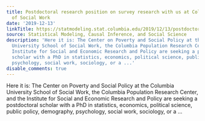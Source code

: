 ```yaml
---
title: Postdoctoral research position on survey research with us at Columbia School
  of Social Work
date: '2019-12-13'
linkTitle: https://statmodeling.stat.columbia.edu/2019/12/13/postdoctoral-research-position-on-survey-research-with-us-at-columbia-school-of-social-work/
source: Statistical Modeling, Causal Inference, and Social Science
description: 'Here it is: The Center on Poverty and Social Policy at the Columbia
  University School of Social Work, the Columbia Population Research Center, and the
  Institute for Social and Economic Research and Policy are seeking a postdoctoral
  scholar with a PhD in statistics, economics, political science, public policy, demography,
  psychology, social work, sociology, or a ...'
disable_comments: true
---
```

Here it is: The Center on Poverty and Social Policy at the Columbia University School of Social Work, the Columbia Population Research Center, and the Institute for Social and Economic Research and Policy are seeking a postdoctoral scholar with a PhD in statistics, economics, political science, public policy, demography, psychology, social work, sociology, or a ...